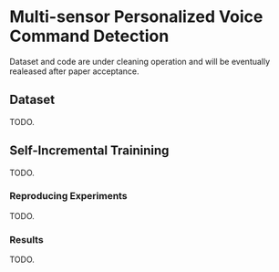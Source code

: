 # Multi-sensor Personalized Voice Command Detection

Dataset and code are under cleaning operation and will be eventually realeased after paper acceptance. 

## Dataset
TODO.

## Self-Incremental Trainining
TODO.


### Reproducing Experiments
TODO.

### Results
TODO.